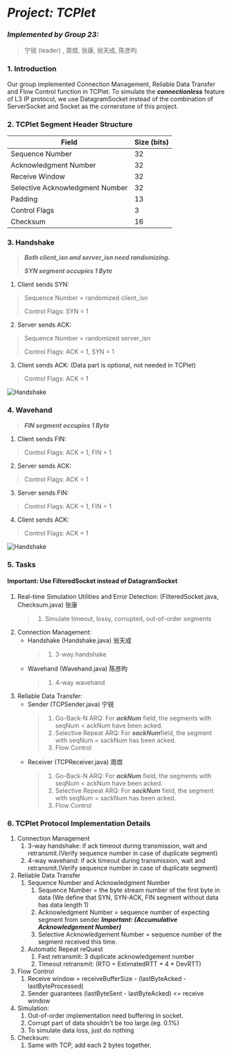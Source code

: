 # *Project: TCPlet*

### *Implemented by Group 23:*
> 宁锐 (leader) , 周煜, 张康, 翁天成, 陈彦昀

### 1. Introduction

Our group implemented Connection Management, Reliable Data Transfer and Flow Control function in TCPlet. To simulate the ***connectionless*** feature of L3 IP protocol, we use DatagramSocket instead of the combination of ServerSocket and Socket as the cornerstone of this project.

### 2. TCPlet Segment Header Structure

| Field                           | Size (bits) |
|---------------------------------|-------------|
| Sequence Number                 | 32          |
| Acknowledgment Number           | 32          |
| Receive Window                  | 32          |
| Selective Acknowledgment Number | 32          | 
| Padding                         | 13          | 
| Control Flags                   | 3           | 
| Checksum                        | 16          | 

### 3. Handshake

> ***Both client_isn and server_isn need randomizing.***
> 
> ***SYN segment occupies 1 Byte***

1. Client sends SYN:
> Sequence Number = randomized client_isn
> 
> Control Flags: SYN = 1
 
2. Server sends ACK:
> Sequence Number = randomized server_isn
> 
> Control Flags: ACK = 1, SYN = 1
 
3. Client sends ACK: (Data part is optional, not needed in TCPlet)
> Control Flags: ACK = 1

![Handshake](https://media.geeksforgeeks.org/wp-content/uploads/TCP-connection-1.png)

### 4. Wavehand

> ***FIN segment occupies 1 Byte***

1. Client sends FIN:
> Control Flags: ACK = 1, FIN = 1

2. Server sends ACK:
> Control Flags: ACK = 1

3. Server sends FIN:
> Control Flags: ACK = 1, FIN = 1

4. Client sends ACK:
> Control Flags: ACK = 1
 
![Handshake](http://images.timd.cn/blog/2018/tcp-four-way-wavehand.gif)

### 5. Tasks

#### Important: Use FilteredSocket instead of DatagramSocket

1. Real-time Simulation Utilities and Error Detection: (FilteredSocket.java, Checksum.java) 张康
   > 1. Simulate timeout, lossy, corrupted, out-of-order segments
2. Connection Management:
    * Handshake (Handshake.java) 翁天成
        > 1. 3-way handshake
    * Wavehand (Wavehand.java) 陈彦昀
        > 1. 4-way wavehand
3. Reliable Data Transfer:
    * Sender (TCPSender.java) 宁锐
        > 1. Go-Back-N ARQ: For ***ackNum*** field, the segments with seqNum < ackNum have been acked.
        > 2. Selective Repeat ARQ: For ***sackNum***field, the segment with seqNum = sackNum has been acked.
        > 3. Flow Control
    * Receiver (TCPReceiver.java) 周煜
        > 1. Go-Back-N ARQ: For ***ackNum*** field, the segments with seqNum < ackNum have been acked.
        > 2. Selective Repeat ARQ: For ***sackNum*** field, the segment with seqNum = sackNum has been acked.
        > 3. Flow Control

### 6. TCPlet Protocol Implementation Details

1. Connection Management
   1. 3-way handshake: if ack timeout during transmission, wait and retransmit.(Verify sequence number in case of duplicate segment)
   2. 4-way wavehand: if ack timeout during transmission, wait and retransmit.(Verify sequence number in case of duplicate segment)
2. Reliable Data Transfer
   1. Sequence Number and Acknowledgment Number
      1. Sequence Number = the byte stream number of the first byte in data (We define that SYN, SYN-ACK, FIN segment without data has data length 1)
      2. Acknowledgment Number = sequence number of expecting segment from sender ***Important: (Accumulative Acknowledgement Number)***
      3. Selective Acknowledgement Number = sequence number of the segment received this time.
   2. Automatic Repeat reQuest
      1. Fast retransmit: 3 duplicate acknowledgement number
      2. Timeout retransmit: (RTO = EstimatedRTT + 4 * DevRTT)
3. Flow Control
   1. Receive window = receiveBufferSize - (lastByteAcked - lastByteProcessed)
   2. Sender guarantees (lastByteSent - lastByteAcked) <= receive window
4. Simulation:
   1. Out-of-order implementation need buffering in socket.
   2. Corrupt part of data shouldn't be too large.(eg. 0.1%)
   3. To simulate data loss, just do nothing
5. Checksum:
   1. Same with TCP, add each 2 bytes together.